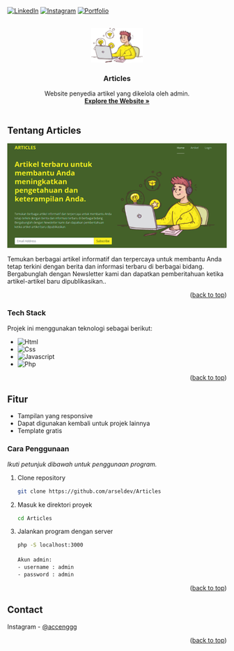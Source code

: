 <a name="readme-top" id="readme-top"></a>

[![LinkedIn][linkedin-shield]][linkedin-url]
[![Instagram][Instagram-shield]][instagram-url]
[![Portfolio][portfolio-shield]][portfolio-url]

<!-- PROJECT LOGO -->
<br />
<div align="center">
  <a href="#">
    <img src="assets/images/hero.png" alt="Logo" height="80">
  </a>

  <h3 align="center">Articles</h3>

  <p align="center">
    Website penyedia artikel yang dikelola oleh admin.
    <br />
    <a href="https://arseldev.000webhostapp.com/"><strong>Explore the Website »</strong></a>
    <br />
    <br />
    <!-- <a href="https://github.com/othneildrew/Best-README-Template">View Demo</a>
    ·
    <a href="https://github.com/othneildrew/Best-README-Template/issues">Report Bug</a>
    ·
    <a href="https://github.com/othneildrew/Best-README-Template/issues">Request Feature</a> -->
  </p>
</div>

<!-- ABOUT THE PROJECT -->

## Tentang Articles

[![Product Name Screen Shot][product-screenshot]](https://foods-arseldev.000webhostapp.com/)

Temukan berbagai artikel informatif dan terpercaya untuk membantu Anda tetap terkini dengan berita dan informasi terbaru di berbagai bidang. Bergabunglah dengan Newsletter kami dan dapatkan pemberitahuan ketika artikel-artikel baru dipublikasikan..

<p align="right">(<a href="#readme-top">back to top</a>)</p>

### Tech Stack

Projek ini menggunakan teknologi sebagai berikut:

- ![Html][Html]
- ![Css][Css]
- ![Javascript][Javascript]
- ![Php][Php]

<p align="right">(<a href="#readme-top">back to top</a>)</p>

<!-- GETTING STARTED -->

## Fitur

- Tampilan yang responsive
- Dapat digunakan kembali untuk projek lainnya
- Template gratis

### Cara Penggunaan

_Ikuti petunjuk dibawah untuk penggunaan program._

1. Clone repository
   ```sh
   git clone https://github.com/arseldev/Articles
   ```
2. Masuk ke direktori proyek
   ```sh
   cd Articles
   ```
3. Jalankan program dengan server

   ```sh
   php -S localhost:3000

   Akun admin:
   - username : admin
   - password : admin
   ```

<p align="right">(<a href="#readme-top">back to top</a>)</p>

## Contact

Instagram - [@accenggg](https://instagram.com/accenggg)

<p align="right">(<a href="#readme-top">back to top</a>)</p>

<!-- ACKNOWLEDGMENTS -->

<!-- ## Acknowledgments

Use this space to list resources you find helpful and would like to give credit to. I've included a few of my favorites to kick things off!

- [Choose an Open Source License](https://choosealicense.com)
- [GitHub Emoji Cheat Sheet](https://www.webpagefx.com/tools/emoji-cheat-sheet)
- [Malven's Flexbox Cheatsheet](https://flexbox.malven.co/)
- [Malven's Grid Cheatsheet](https://grid.malven.co/)
- [Img Shields](https://shields.io)
- [GitHub Pages](https://pages.github.com)
- [Font Awesome](https://fontawesome.com)
- [React Icons](https://react-icons.github.io/react-icons/search)

<p align="right">(<a href="#readme-top">back to top</a>)</p> -->

<!-- MARKDOWN LINKS & IMAGES -->
<!-- https://www.markdownguide.org/basic-syntax/#reference-style-links -->

[instagram-shield]: https://img.shields.io/badge/Instagram-E4405F?style=for-the-badge&logo=instagram&logoColor=white
[instagram-url]: https://www.instagram.com/accenggg
[portfolio-shield]: https://img.shields.io/badge/Portfolio-255E63?style=for-the-badge&logo=About.me&logoColor=white
[portfolio-url]: https://michaelarselius.com/
[stars-shield]: https://img.shields.io/github/stars/othneildrew/Best-README-Template.svg?style=for-the-badge
[stars-url]: https://github.com/othneildrew/Best-README-Template/stargazers
[issues-shield]: https://img.shields.io/github/issues/othneildrew/Best-README-Template.svg?style=for-the-badge
[issues-url]: https://github.com/othneildrew/Best-README-Template/issues
[license-shield]: https://img.shields.io/github/license/othneildrew/Best-README-Template.svg?style=for-the-badge
[license-url]: https://github.com/othneildrew/Best-README-Template/blob/master/LICENSE.txt
[linkedin-shield]: https://img.shields.io/badge/-LinkedIn-black.svg?style=for-the-badge&logo=linkedin&colorB=555
[linkedin-url]: https://www.linkedin.com/in/michael-arselius-pamasi-240aa1278/
[product-screenshot]: assets/images/ss.png
[Next-url]: https://nextjs.org/
[React.js]: https://img.shields.io/badge/React-20232A?style=for-the-badge&logo=react&logoColor=61DAFB
[React-url]: https://reactjs.org/
[Html]: https://img.shields.io/badge/HTML5-E34F26?style=for-the-badge&logo=html5&logoColor=white
[Css]: https://img.shields.io/badge/CSS3-1572B6?style=for-the-badge&logo=css3&logoColor=white
[Javascript]: https://img.shields.io/badge/JavaScript-323330?style=for-the-badge&logo=javascript&logoColor=F7DF1E
[Php]: https://img.shields.io/badge/PHP-777BB4?style=for-the-badge&logo=php&logoColor=white
[Vue.js]: https://img.shields.io/badge/Vue.js-35495E?style=for-the-badge&logo=vuedotjs&logoColor=4FC08D
[Vue-url]: https://vuejs.org/
[Angular.io]: https://img.shields.io/badge/Angular-DD0031?style=for-the-badge&logo=angular&logoColor=white
[Angular-url]: https://angular.io/
[Svelte.dev]: https://img.shields.io/badge/Svelte-4A4A55?style=for-the-badge&logo=svelte&logoColor=FF3E00
[Svelte-url]: https://svelte.dev/
[Laravel.com]: https://img.shields.io/badge/Laravel-FF2D20?style=for-the-badge&logo=laravel&logoColor=white
[Laravel-url]: https://laravel.com
[Bootstrap.com]: https://img.shields.io/badge/Bootstrap-563D7C?style=for-the-badge&logo=bootstrap&logoColor=white
[Bootstrap-url]: https://getbootstrap.com
[JQuery.com]: https://img.shields.io/badge/jQuery-0769AD?style=for-the-badge&logo=jquery&logoColor=white
[JQuery-url]: https://jquery.com
